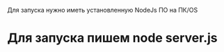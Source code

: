 <p>Для запуска нужно иметь установленную NodeJs ПО на ПК/OS</p>
<h1>Для запуска пишем node server.js</h1>
